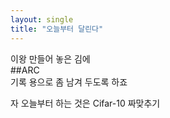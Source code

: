 ```yaml
---
layout: single
title: "오늘부터 달린다"
---
```


이왕 만들어 놓은 김에  
##ARC  
기록 용으로 좀 남겨 두도록 하죠  

자 오늘부터 하는 것은 Cifar-10 짜맞추기
